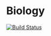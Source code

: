 Biology
=======

[![Build Status](https://travis-ci.org/by-examples/zad-biologia.svg?branch=master)](https://travis-ci.org/by-examples/zad-biologia)



